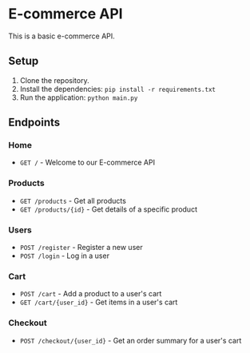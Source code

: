 # E-commerce API

This is a basic e-commerce API.

## Setup

1. Clone the repository.
2. Install the dependencies: `pip install -r requirements.txt`
3. Run the application: `python main.py`

## Endpoints

### Home
* `GET /` - Welcome to our E-commerce API

### Products
* `GET /products` - Get all products
* `GET /products/{id}` - Get details of a specific product

### Users
* `POST /register` - Register a new user
* `POST /login` - Log in a user

### Cart
* `POST /cart` - Add a product to a user's cart
* `GET /cart/{user_id}` - Get items in a user's cart

### Checkout
* `POST /checkout/{user_id}` - Get an order summary for a user's cart